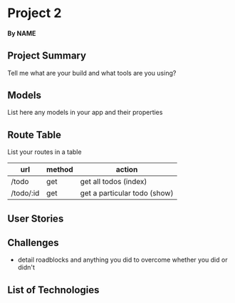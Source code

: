 # Project 2
#### By NAME

## Project Summary

Tell me what are your build and what tools are you using?

## Models

List here any models in your app and their properties

## Route Table

List your routes in a table

| url | method | action |
|-----|--------|--------|
| /todo | get | get all todos (index)|
| /todo/:id | get | get a particular todo (show)|

## User Stories

## Challenges

- detail roadblocks and anything you did to overcome whether you did or didn't

## List of Technologies